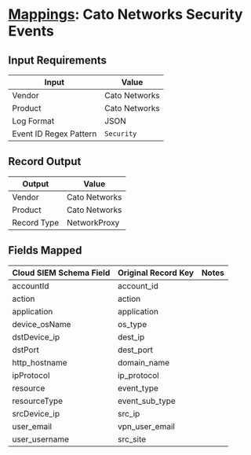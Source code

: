 # [Mappings](README.md): Cato Networks Security Events

## Input Requirements

|Input|Value|
|-----|-----|
|Vendor|Cato Networks|
|Product|Cato Networks|
|Log Format|JSON|
|Event ID Regex Pattern|`Security`|

## Record Output

|Output|Value|
|------|-----|
|Vendor|Cato Networks|
|Product|Cato Networks|
|Record Type|NetworkProxy|

## Fields Mapped

|Cloud SIEM Schema Field|Original Record Key|Notes|
|-----------------------|-------------------|-----|
|accountId|account_id||
|action|action||
|application|application||
|device_osName|os_type||
|dstDevice_ip|dest_ip||
|dstPort|dest_port||
|http_hostname|domain_name||
|ipProtocol|ip_protocol||
|resource|event_type||
|resourceType|event_sub_type||
|srcDevice_ip|src_ip||
|user_email|vpn_user_email||
|user_username|src_site||

